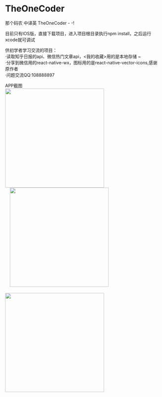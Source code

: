# TheOneCoder
那个码农 中译英 TheOneCoder - -!

目前只有IOS版，直接下载项目，进入项目根目录执行npm install，之后运行xcode就可调试

供初学者学习交流的项目：<br/>
  ·读取知乎日报的api、微信热门文章api，<我的收藏>用的是本地存储 ~<BR/>
  ·分享到微信用的react-native-wx，图标用的是react-native-vector-icons,感谢原作者<BR/>
  ·问题交流QQ:108888897

APP截图<br/>
<img src="http://7u2n6h.com2.z0.glb.qiniucdn.com/app.png" width="320"/> <img src="http://7u2n6h.com2.z0.glb.qiniucdn.com/app1.png" width="320" style="margin-left:15px"/> <img src="http://7u2n6h.com2.z0.glb.qiniucdn.com/app3.png" width="320" style="margin-top:20px"/>
